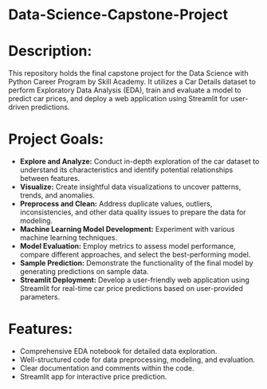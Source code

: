 # **Data-Science-Capstone-Project**
# Description:
This repository holds the final capstone project for the Data Science with Python Career Program by Skill Academy. It utilizes a Car Details dataset to perform Exploratory Data Analysis (EDA), train and evaluate a model to predict car prices, and deploy a web application using Streamlit for user-driven predictions.

# Project Goals:
* **Explore and Analyze:** Conduct in-depth exploration of the car dataset to understand its characteristics and identify potential relationships between features.
* **Visualize:** Create insightful data visualizations to uncover patterns, trends, and anomalies.
* **Preprocess and Clean:** Address duplicate values, outliers, inconsistencies, and other data quality issues to prepare the data for modeling.
* **Machine Learning Model Development:** Experiment with various machine learning techniques.
* **Model Evaluation:** Employ metrics to assess model performance, compare different approaches, and select the best-performing model.
* **Sample Prediction:** Demonstrate the functionality of the final model by generating predictions on sample data.
* **Streamlit Deployment:** Develop a user-friendly web application using Streamlit for real-time car price predictions based on user-provided parameters.
# Features:
- Comprehensive EDA notebook for detailed data exploration.
- Well-structured code for data preprocessing, modeling, and evaluation.
- Clear documentation and comments within the code.
- Streamlit app for interactive price prediction.
